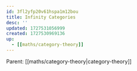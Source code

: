 ```yaml
---
id: 3fl2yfp20v61hspa1m12bou
title: Infinity Categories
desc: ''
updated: 1727531056999
created: 1727530969136
up:
  - [[maths/category-theory]]
---
```


<!-- PARENT: auto -->
Parent: [[maths/category-theory|category-theory]]
<!-- /PARENT -->
